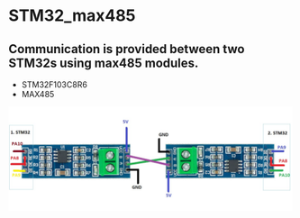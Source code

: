 # STM32_max485
## Communication is provided between two STM32s using max485 modules.

* STM32F103C8R6
* MAX485

<img src="https://github.com/ozgedurgut/STM32_max485/blob/main/s-l500KK.jpg"   >
